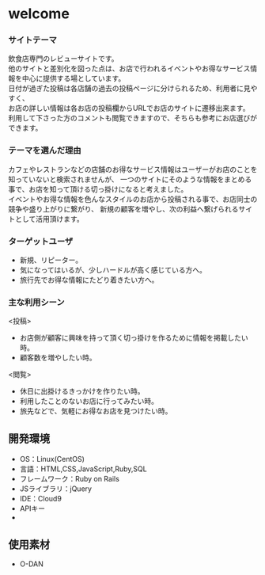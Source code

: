 # welcome

### サイトテーマ
飲食店専門のレビューサイトです。<br>
他のサイトと差別化を図った点は、お店で行われるイベントやお得なサービス情報を中心に提供する場としています。<br>
日付が過ぎた投稿は各店舗の過去の投稿ページに分けられるため、利用者に見やすく、<br>
お店の詳しい情報は各お店の投稿欄からURLでお店のサイトに遷移出来ます。<br>
利用して下さった方のコメントも閲覧できますので、そちらも参考にお店選びができます。

### テーマを選んだ理由
カフェやレストランなどの店舗のお得なサービス情報はユーザーがお店のことを知っていないと検索されませんが、
一つのサイトにそのような情報をまとめる事で、お店を知って頂ける切っ掛けになると考えました。<br>
イベントやお得な情報を色んなスタイルのお店から投稿される事で、お店同士の競争や盛り上がりに繋がり、
新規の顧客を増やし、次の利益へ繋げられるサイトとして活用頂けます。<br>

### ターゲットユーザ
- 新規、リピーター。
- 気になってはいるが、少しハードルが高く感じている方へ。
- 旅行先でお得な情報にたどり着きたい方へ。

### 主な利用シーン
<投稿>
- お店側が顧客に興味を持って頂く切っ掛けを作るために情報を掲載したい時。
- 顧客数を増やしたい時。

<閲覧>
- 休日に出掛けるきっかけを作りたい時。
- 利用したことのないお店に行ってみたい時。
- 旅先などで、気軽にお得なお店を見つけたい時。

## 開発環境
- OS：Linux(CentOS)
- 言語：HTML,CSS,JavaScript,Ruby,SQL
- フレームワーク：Ruby on Rails
- JSライブラリ：jQuery
- IDE：Cloud9
- APIキー
-
## 使用素材
- O-DAN